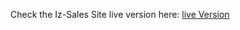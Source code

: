 Check the Iz-Sales Site live version here: [live Version](https://gjuliao.github.io/iz-sales-webpage/)
